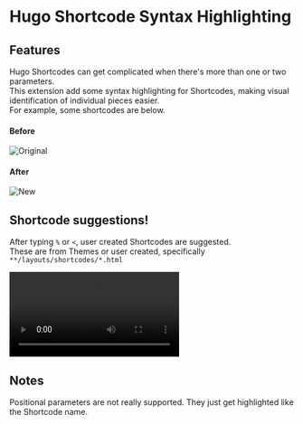 # Hugo Shortcode Syntax Highlighting  

## Features  
Hugo Shortcodes can get complicated when there's more than one or two parameters.  
This extension add some syntax highlighting for Shortcodes, making visual identification of individual pieces easier.  
For example, some shortcodes are below.  


#### Before  
![Original](Hugo_Original.png)

#### After  
![New](Hugo_Demo.png)

## Shortcode suggestions!  
After typing `%` or `<`, user created Shortcodes are suggested.  
These are from Themes or user created, specifically `**/layouts/shortcodes/*.html`  

![](Hugo_ShortcodeSuggestions.webm)

## Notes  
Positional parameters are not really supported. They just get highlighted like the Shortcode name.